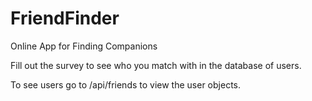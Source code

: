 # FriendFinder
Online App for Finding Companions

Fill out the survey to see who you match with in the database of users.

To see users go to /api/friends to view the user objects.
